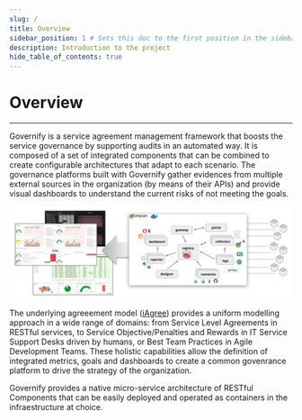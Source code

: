 ```yaml
---
slug: /
title: Overview
sidebar_position: 1 # Sets this doc to the first position in the sidebar
description: Introduction to the project
hide_table_of_contents: true
---
```


# Overview
---
Governify is a service agreement management framework that boosts the service governance by supporting audits in an automated way. It is composed of a set of integrated components that can be combined to create configurable  architectures that adapt to each scenario. The governance platforms built with Governify gather evidences from multiple external sources in the organization (by means of their APIs) and provide visual dashboards to understand the current risks of not meeting the goals.

![Governify Overview](/img/about/gov-overview.png) 

The underlying agreeement model ([iAgree](/references/iAgree.md)) provides a uniform modelling approach in a wide range of domains: from Service Level Agreements in RESTful services, to Service Objective/Penalties and Rewards in IT Service Support Desks driven by humans, or Best Team Practices in Agile Development Teams. These holistic capabilities allow the definition of integrated metrics, goals and dashboards to create a common govenrance platform to drive the strategy of the organization. 

Governify provides a native micro-service architecture of RESTful Components that can be easily deployed and operated as containers in the infraestructure at choice.